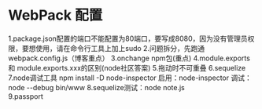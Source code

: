 # WebPack 配置

1.package.json配置的端口不能配置为80端口，要写成8080，因为没有管理员权限，要想使用，请在命令行工具上加上sudo
2.问题拆分，先跑通webpack.config.js（博客重点）
3.onchange npm包(重点)
4.module.exports 和 module.exports.xxx的区别(node社区答案)
5.拖动时不可重叠
6.sequelize
7.node调试工具 npm install -D node-inspector 启用：node-inspector 调试： node --debug bin/www
8.sequelize测试：node note.js  
9.passport
